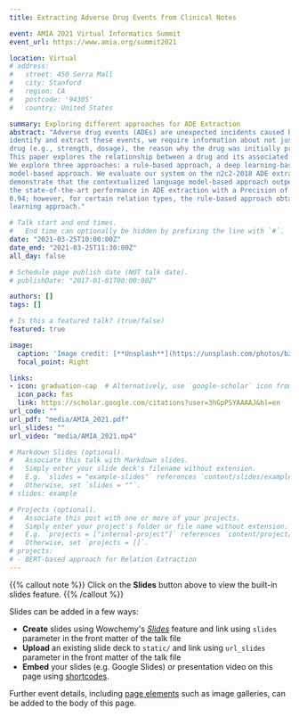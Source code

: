 ```yaml
---
title: Extracting Adverse Drug Events from Clinical Notes

event: AMIA 2021 Virtual Informatics Summit
event_url: https://www.amia.org/summit2021

location: Virtual
# address:
#   street: 450 Serra Mall
#   city: Stanford
#   region: CA
#   postcode: '94305'
#   country: United States

summary: Exploring different approaches for ADE Extraction
abstract: "Adverse drug events (ADEs) are unexpected incidents caused by the administration of a drug or medication. To
identify and extract these events, we require information about not just the drug itself but attributes describing the
drug (e.g., strength, dosage), the reason why the drug was initially prescribed, and any adverse reaction to the drug.
This paper explores the relationship between a drug and its associated attributes using relation extraction techniques.
We explore three approaches: a rule-based approach, a deep learning-based approach, and a contextualized language
model-based approach. We evaluate our system on the n2c2-2018 ADE extraction dataset. Our experimental results
demonstrate that the contextualized language model-based approach outperformed other models overall and obtain
the state-of-the-art performance in ADE extraction with a Precision of 0.93, Recall of 0.96, and an F 1 score of
0.94; however, for certain relation types, the rule-based approach obtained a higher Precision and Recall than either
learning approach."

# Talk start and end times.
#   End time can optionally be hidden by prefixing the line with `#`.
date: "2021-03-25T10:00:00Z"
date_end: "2021-03-25T11:30:00Z"
all_day: false

# Schedule page publish date (NOT talk date).
# publishDate: "2017-01-01T00:00:00Z"

authors: []
tags: []

# Is this a featured talk? (true/false)
featured: true

image:
  caption: 'Image credit: [**Unsplash**](https://unsplash.com/photos/bzdhc5b3Bxs)'
  focal_point: Right

links:
- icon: graduation-cap  # Alternatively, use `google-scholar` icon from `ai` icon pack
  icon_pack: fas
  link: https://scholar.google.com/citations?user=3hGpPSYAAAAJ&hl=en
url_code: ""
url_pdf: "media/AMIA_2021.pdf"
url_slides: ""
url_video: "media/AMIA_2021.mp4"

# Markdown Slides (optional).
#   Associate this talk with Markdown slides.
#   Simply enter your slide deck's filename without extension.
#   E.g. `slides = "example-slides"` references `content/slides/example-slides.md`.
#   Otherwise, set `slides = ""`.
# slides: example

# Projects (optional).
#   Associate this post with one or more of your projects.
#   Simply enter your project's folder or file name without extension.
#   E.g. `projects = ["internal-project"]` references `content/project/deep-learning/index.md`.
#   Otherwise, set `projects = []`.
# projects:
# - BERT-based approach for Relation Extraction
---
```


{{% callout note %}}
Click on the **Slides** button above to view the built-in slides feature.
{{% /callout %}}

Slides can be added in a few ways:

- **Create** slides using Wowchemy's [*Slides*](https://wowchemy.com/docs/managing-content/#create-slides) feature and link using `slides` parameter in the front matter of the talk file
- **Upload** an existing slide deck to `static/` and link using `url_slides` parameter in the front matter of the talk file
- **Embed** your slides (e.g. Google Slides) or presentation video on this page using [shortcodes](https://wowchemy.com/docs/writing-markdown-latex/).

Further event details, including [page elements](https://wowchemy.com/docs/writing-markdown-latex/) such as image galleries, can be added to the body of this page.
